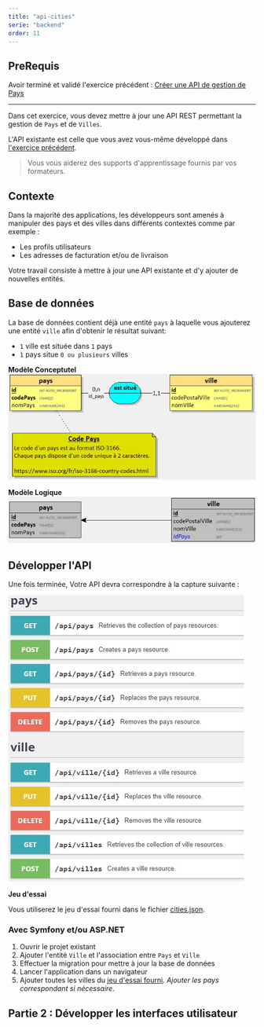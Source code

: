 ```yaml
---
title: "api-cities"
serie: "backend"
order: 11
---
```


## PreRequis

Avoir terminé et validé l'exercice précédent : [Créer une API de gestion de Pays](../api-countries/)

--- 

Dans cet exercice, vous devez mettre à jour une API REST permettant la gestion de `Pays` et de `Villes`.

L'API existante est celle que vous avez vous-même développé dans [l'exercice précédent](../api-countries/).

> Vous vous aiderez des supports d'apprentissage fournis par vos formateurs.

## Contexte

Dans la majorité des applications, les développeurs sont amenés à manipuler des pays et des villes dans différents contextes comme par exemple : 
- Les profils utilisateurs
- Les adresses de facturation et/ou de livraison

Votre travail consiste à mettre à jour une API existante et d'y ajouter de nouvelles entités.

## Base de données 

La base de données contient déjà une entité `pays` à laquelle vous ajouterez une entité `ville` afin d'obtenir le résultat suivant:

- `1` ville est située dans `1` pays
- `1` pays situe `0 ou plusieurs` villes

**Modèle Conceptutel**
![db_cities_MCD](./db_cities_MCD.jpg)

**Modèle Logique**
![db_cities_MLD](./db_cities_MLD.jpg)


## Développer l'API

Une fois terminée, Votre API devra correspondre à la capture suivante :

![swagger](./db_cities_swagger.jpg)

**Jeu d'essai**

Vous utiliserez le jeu d'essai fourni dans le fichier [cities.json](./cities.json).

### Avec Symfony et/ou ASP.NET

1. Ouvrir le projet existant
2. Ajouter l'entité `Ville` et l'association entre `Pays` et `Ville`
3. Effectuer la migration pour mettre à jour la base de données
4. Lancer l'application dans un navigateur
5. Ajouter toutes les villes du [jeu d'essai fourni](./cities.json). *Ajouter les pays correspondant si nécessaire*.


## Partie 2 : Développer les interfaces utilisateur 
